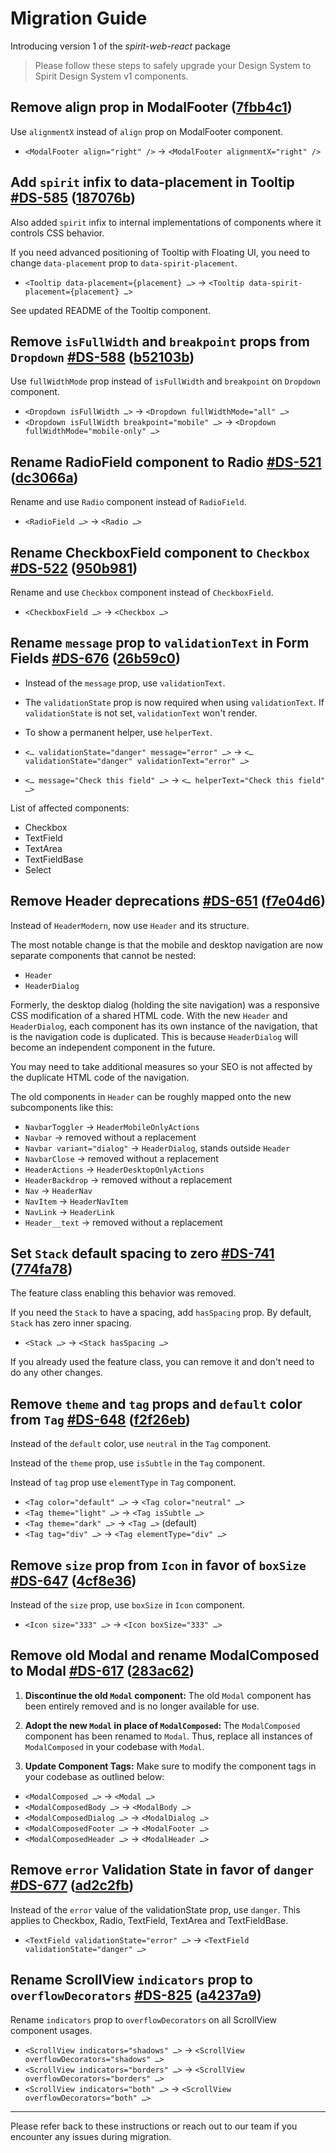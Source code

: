 # Migration Guide

Introducing version 1 of the _spirit-web-react_ package

> Please follow these steps to safely upgrade your Design System to Spirit Design System v1 components.

## Remove align prop in ModalFooter ([7fbb4c1](https://github.com/lmc-eu/spirit-design-system/commit/7fbb4c1))

Use `alignmentX` instead of `align` prop on ModalFooter component.

- `<ModalFooter align="right" />` → `<ModalFooter alignmentX="right" />`

## Add `spirit` infix to data-placement in Tooltip [#DS-585](https://jira.lmc.cz/browse/DS-585) ([187076b](https://github.com/lmc-eu/spirit-design-system/commit/187076b))

Also added `spirit` infix to internal implementations of components where it controls CSS behavior.

If you need advanced positioning of Tooltip with Floating UI, you need to change `data-placement` prop to `data-spirit-placement`.

- `<Tooltip data-placement={placement} …>` → `<Tooltip data-spirit-placement={placement} …>`

See updated README of the Tooltip component.

## Remove `isFullWidth` and `breakpoint` props from `Dropdown` [#DS-588](https://jira.lmc.cz/browse/DS-588) ([b52103b](https://github.com/lmc-eu/spirit-design-system/commit/b52103b))

Use `fullWidthMode` prop instead of `isFullWidth` and `breakpoint` on `Dropdown` component.

- `<Dropdown isFullWidth …>` → `<Dropdown fullWidthMode="all" …>`
- `<Dropdown isFullWidth breakpoint="mobile" …>` → `<Dropdown fullWidthMode="mobile-only" …>`

## Rename RadioField component to Radio [#DS-521](https://jira.lmc.cz/browse/DS-521) ([dc3066a](https://github.com/lmc-eu/spirit-design-system/commit/dc3066a))

Rename and use `Radio` component instead of `RadioField`.

- `<RadioField …>` → `<Radio …>`

## Rename CheckboxField component to `Checkbox` [#DS-522](https://jira.lmc.cz/browse/DS-522) ([950b981](https://github.com/lmc-eu/spirit-design-system/commit/950b981))

Rename and use `Checkbox` component instead of `CheckboxField`.

- `<CheckboxField …>` → `<Checkbox …>`

## Rename `message` prop to `validationText` in Form Fields [#DS-676](https://jira.lmc.cz/browse/DS-676) ([26b59c0](https://github.com/lmc-eu/spirit-design-system/commit/26b59c0))

- Instead of the `message` prop, use `validationText`.
- The `validationState` prop is now required when using `validationText`.
  If `validationState` is not set, `validationText` won't render.
- To show a permanent helper, use `helperText`.

- `<… validationState="danger" message="error" …>` → `<… validationState="danger" validationText="error" …>`
- `<… message="Check this field" …>` → `<… helperText="Check this field" …>`

List of affected components:

- Checkbox
- TextField
- TextArea
- TextFieldBase
- Select

## Remove Header deprecations [#DS-651](https://jira.lmc.cz/browse/DS-651) ([f7e04d6](https://github.com/lmc-eu/spirit-design-system/commit/f7e04d6))

Instead of `HeaderModern`, now use `Header` and its structure.

The most notable change is that the mobile and desktop navigation are now separate components that cannot be nested:

- `Header`
- `HeaderDialog`

Formerly, the desktop dialog (holding the site navigation) was a responsive CSS modification of a shared HTML code.
With the new `Header` and `HeaderDialog`, each component has its own instance of the navigation, that is the navigation code is duplicated.
This is because `HeaderDialog` will become an independent component in the future.

You may need to take additional measures so your SEO is not affected by the duplicate HTML code of the navigation.

The old components in `Header` can be roughly mapped onto the new subcomponents like this:

- `NavbarToggler` → `HeaderMobileOnlyActions`
- `Navbar` → removed without a replacement
- `Navbar variant="dialog"` → `HeaderDialog`, stands outside `Header`
- `NavbarClose` → removed without a replacement
- `HeaderActions` → `HeaderDesktopOnlyActions`
- `HeaderBackdrop` → removed without a replacement
- `Nav` → `HeaderNav`
- `NavItem` → `HeaderNavItem`
- `NavLink` → `HeaderLink`
- `Header__text` → removed without a replacement

## Set `Stack` default spacing to zero [#DS-741](https://jira.lmc.cz/browse/DS-741) ([774fa78](https://github.com/lmc-eu/spirit-design-system/commit/774fa78))

The feature class enabling this behavior was removed.

If you need the `Stack` to have a spacing, add `hasSpacing` prop. By default, `Stack` has zero inner spacing.

- `<Stack …>` → `<Stack hasSpacing …>`

If you already used the feature class, you can remove it and don't need to do any other changes.

## Remove `theme` and `tag` props and `default` color from `Tag` [#DS-648](https://jira.lmc.cz/browse/DS-648) ([f2f26eb](https://github.com/lmc-eu/spirit-design-system/commit/f2f26eb))

Instead of the `default` color, use `neutral` in the `Tag` component.

Instead of the `theme` prop, use `isSubtle` in the `Tag` component.

Instead of `tag` prop use `elementType` in `Tag` component.

- `<Tag color="default" …>` → `<Tag color="neutral" …>`
- `<Tag theme="light" …>` → `<Tag isSubtle …>`
- `<Tag theme="dark" …>` → `<Tag …>` (default)
- `<Tag tag="div" …>` → `<Tag elementType="div" …>`

## Remove `size` prop from `Icon` in favor of `boxSize` [#DS-647](https://jira.lmc.cz/browse/DS-647) ([4cf8e36](https://github.com/lmc-eu/spirit-design-system/commit/4cf8e36))

Instead of the `size` prop, use `boxSize` in `Icon` component.

- `<Icon size="333" …>` → `<Icon boxSize="333" …>`

## Remove old Modal and rename ModalComposed to Modal [#DS-617](https://jira.lmc.cz/browse/DS-617) ([283ac62](https://github.com/lmc-eu/spirit-design-system/commit/283ac62))

1. **Discontinue the old `Modal` component:**
   The old `Modal` component has been entirely removed and is no longer available for use.

2. **Adopt the new `Modal` in place of `ModalComposed`:**
   The `ModalComposed` component has been renamed to `Modal`.
   Thus, replace all instances of `ModalComposed` in your codebase with `Modal`.

3. **Update Component Tags:**
   Make sure to modify the component tags in your codebase as outlined below:

- `<ModalComposed …>` → `<Modal …>`
- `<ModalComposedBody …>` → `<ModalBody …>`
- `<ModalComposedDialog …>` → `<ModalDialog …>`
- `<ModalComposedFooter …>` → `<ModalFooter …>`
- `<ModalComposedHeader …>` → `<ModalHeader …>`

## Remove `error` Validation State in favor of `danger` [#DS-677](https://jira.lmc.cz/browse/DS-677) ([ad2c2fb](https://github.com/lmc-eu/spirit-design-system/commit/ad2c2fb))

Instead of the `error` value of the validationState prop, use `danger`.
This applies to Checkbox, Radio, TextField, TextArea and TextFieldBase.

- `<TextField validationState="error" …>` → `<TextField validationState="danger" …>`

## Rename ScrollView `indicators` prop to `overflowDecorators` [#DS-825](https://jira.lmc.cz/browse/DS-825) ([a4237a9](https://github.com/lmc-eu/spirit-design-system/commit/a4237a9))

Rename `indicators` prop to `overflowDecorators` on all ScrollView component usages.

- `<ScrollView indicators="shadows" …>` → `<ScrollView overflowDecorators="shadows" …>`
- `<ScrollView indicators="borders" …>` → `<ScrollView overflowDecorators="borders" …>`
- `<ScrollView indicators="both" …>` → `<ScrollView overflowDecorators="both" …>`

---

Please refer back to these instructions or reach out to our team if you encounter any issues during migration.
